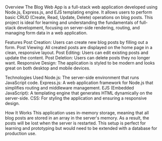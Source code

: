 Overview
The Blog Web App is a full-stack web application developed using Node.js, Express.js, and EJS templating engine. It allows users to perform basic CRUD (Create, Read, Update, Delete) operations on blog posts. This project is ideal for learning and understanding the fundamentals of full-stack development, focusing on server-side rendering, routing, and managing form data in a web application.

Features
Post Creation: Users can create new blog posts by filling out a form.
Post Viewing: All created posts are displayed on the home page in a clean, responsive layout.
Post Editing: Users can edit existing posts and update the content.
Post Deletion: Users can delete posts they no longer want.
Responsive Design: The application is styled to be modern and looks great on both desktop and mobile devices.

Technologies Used
Node.js: The server-side environment that runs JavaScript code.
Express.js: A web application framework for Node.js that simplifies routing and middleware management.
EJS (Embedded JavaScript): A templating engine that generates HTML dynamically on the server-side.
CSS: For styling the application and ensuring a responsive design.

How It Works
This application uses in-memory storage, meaning that all blog posts are stored in an array in the server's memory. As a result, the posts will be lost when the server is restarted. This setup is perfect for learning and prototyping but would need to be extended with a database for production use.
